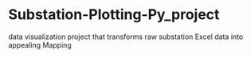 # Substation-Plotting-Py_project
data visualization project that transforms raw substation Excel data into appealing Mapping
